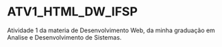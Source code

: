 # ATV1_HTML_DW_IFSP
 Atividade 1 da materia de Desenvolvimento Web, da minha graduação em Analise e Desenvolvimento de Sistemas.
